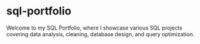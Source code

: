 # sql-portfolio
Welcome to my SQL Portfolio, where I showcase various SQL projects covering data analysis, cleaning,  database design, and query optimization.
